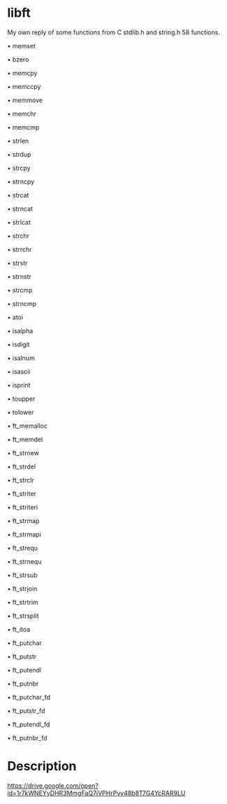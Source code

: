 # libft

My own reply of some functions from C stdlib.h and string.h
58 functions.

• memset

• bzero

• memcpy

• memccpy

• memmove

• memchr

• memcmp

• strlen

• strdup

• strcpy

• strncpy

• strcat

• strncat

• strlcat

• strchr

• strrchr

• strstr

• strnstr

• strcmp

• strncmp

• atoi

• isalpha

• isdigit

• isalnum

• isascii

• isprint

• toupper

• tolower

• ft_memalloc

• ft_memdel

• ft_strnew

• ft_strdel

• ft_strclr

• ft_striter

• ft_striteri

• ft_strmap

• ft_strmapi

• ft_strequ

• ft_strnequ

• ft_strsub

• ft_strjoin

• ft_strtrim

• ft_strsplit

• ft_itoa

• ft_putchar

• ft_putstr

• ft_putendl

• ft_putnbr

• ft_putchar_fd

• ft_putstr_fd

• ft_putendl_fd

• ft_putnbr_fd


# Description
https://drive.google.com/open?id=1r7kWNEYyDHR3MmgFaQ7iVPHrPvv48b8T7G4YcRAR9LU
